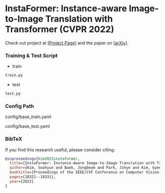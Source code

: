 # InstaFormer: Instance-aware Image-to-Image Translation with Transformer (CVPR 2022)

Check out project at [[Project Page](https://KU-CVLAB.github.io/InstaFormer/)] and the paper on [[arXiv](https://arxiv.org/abs/2203.16248)].


### Training & Test Script

- train

```python
train.py
```

- test

```python
test.py
```




### Config Path


config/base_train.yaml

config/base_test.yaml



### BibTeX
If you find this research useful, please consider citing:
````BibTeX
@inproceedings{kim2022instaformer,
  title={InstaFormer: Instance-Aware Image-to-Image Translation with Transformer},
  author={Kim, Soohyun and Baek, Jongbeom and Park, Jihye and Kim, Gyeongnyeon and Kim, Seungryong},
  booktitle={Proceedings of the IEEE/CVF Conference on Computer Vision and Pattern Recognition},
  pages={18321--18331},
  year={2022}
}



